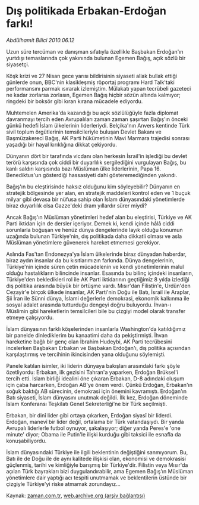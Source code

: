 # Dış politikada Erbakan-Erdoğan farkı!

*Abdülhamit Bilici 2010.06.12*

<td class="columnist-detail">
<p>Uzun süre tercüman ve danışman sıfatıyla özellikle Başbakan Erdoğan'ın yurtdışı temaslarında çok yakınında bulunan Egemen Bağış, açık sözlü bir siyasetçi.</p>
<p>
<div id="haberMetinDiv">
<p>Köşk krizi ve 27 Nisan gece yarısı bildirisinin siyaseti allak bullak ettiği günlerde onun, BBC'nin klasikleşmiş röportaj programı Hard Talk'taki performansını parmak ısırarak izlemiştim. Mülakatı yapan tecrübeli gazeteci ne kadar zorlarsa zorlasın, Egemen Bağış hiçbir sözün altında kalmıyor; ringdeki bir boksör gibi kıran kırana mücadele ediyordu. 
<p>Muhtemelen Amerika'da kazandığı bu açık sözlülüğüyle fazla diplomat davranmayı tercih eden Avrupalıları zaman zaman şaşırtan Bağış'ın önceki günkü hedefi İslam ülkelerinin liderleriydi. Belçika'nın Anvers kentinde Türk sivil toplum örgütlerinin temsilcileriyle buluşan Devlet Bakanı ve Başmüzakereci Bağış, AK Parti hükümetinin Mavi Marmara trajedisi sonrası yaşadığı bir hayal kırıklığına dikkat çekiyordu.
<p>Dünyanın dört bir tarafında vicdanı olan herkesin İsrail'in işlediği bu devlet terörü karşısında çok ciddi bir duyarlılık sergilediğini vurgulayan Bağış, bu kanlı saldırı karşısında bazı Müslüman ülke liderlerinin, Papa 16. Benediktus'un gösterdiği hassasiyeti dahi gösteremediğinden yakındı.
<p>Bağış'ın bu eleştirisinde haksız olduğunu kim söyleyebilir? Dünyanın en stratejik bölgesinde yer alan, en stratejik maddeleri kontrol eden ve 1 buçuk milyar gibi devasa bir nüfusa sahip olan İslam dünyasındaki yönetimlerde biraz duyarlılık olsa Gazze'deki dram yıllardır sürer miydi?
<p>Ancak Bağış'ın Müslüman yönetimleri hedef alan bu eleştirisi, Türkiye ve AK Parti iktidarı için de dersler içeriyor. Demek ki, kendi içinde hâlâ ciddi sorunlarla boğuşan ve henüz dünya dengelerinde layık olduğu konumun uzağında bulunan Türkiye'nin, dış politikada daha dikkatli olması ve asla Müslüman yönetimlere güvenerek hareket etmemesi gerekiyor.
<p>Aslında Fas'tan Endonezya'ya İslam ülkelerinde biraz dünyadan haberdar, biraz aydın insanlar da bu kısıtlarımızın farkında. Dünya dengelerinin, Türkiye'nin içinde süren çetin mücadelenin ve kendi yönetimlerinin malul olduğu hastalıkların bilincinde insanlar. Esasında bu bilinç içindeki insanların, Türkiye'den bekledikleri rol ile AK Parti iktidarının geçtiğimiz 8 yılda izlediği dış politika arasında büyük bir örtüşme vardı. Mısır'dan Filistin'e, Ürdün'den Cezayir'e birçok ülkede insanlar, AK Parti'nin Doğu ile Batı, İsrail ile Araplar, Şii İran ile Sünni dünya, İslami değerlerle demokrasi, ekonomik kalkınma ile sosyal adalet arasında tutturduğu dengeyi doğru buluyordu. İhvan-ı Müslimin gibi hareketlerin temsilcileri bile bu çizgiyi model olarak transfer etmeye çalışıyordu.
<p>İslam dünyasının farklı köşelerinden insanlarla Washington'da katıldığımız bir panelde dinlediklerim bu kanaatimi daha da pekiştirmişti. İhvan hareketine bağlı bir genç olan İbrahim Hudeybi, AK Parti tecrübesini incelerken Başbakan Erbakan ve Başbakan Erdoğan'ı, dış politika açısından karşılaştırmış ve tercihinin ikincisinden yana olduğunu söylemişti.
<p>Panele katılan isimler, iki liderin dünyaya bakışları arasındaki farkı şöyle özetliyordu: Erbakan, ilk gezisini Tahran'a yaparken, Erdoğan Brüksel'i tercih etti. İslam birliği idealini öne çıkaran Erbakan, D-8 adındaki oluşum için çaba harcarken, Erdoğan AB'ye önem verdi. Çünkü Erdoğan, Erbakan'ın soğuk baktığı AB sürecinin, demokrasi için önemini kavramıştı. Erdoğan'ın Batı siyaseti, İslam dünyasını unutmak değildi. İlk kez, Erdoğan döneminde İslam Konferansı Teşkilatı Genel Sekreterliği'ne bir Türk seçilmişti.
<p>Erbakan, bir dinî lider gibi ortaya çıkarken, Erdoğan siyasî bir liderdi. Erdoğan, manevî bir lider değil, ortalama bir Türk vatandaşıydı. Bir yanda Avrupalı liderlerle futbol oynuyor, şakalaşıyor; diğer yanda Peres'e 'one minute' diyor; Obama ile Putin'le ilişki kurduğu gibi taksici ile esnafla da konuşabiliyordu.
<p>İslam dünyasındaki Türkiye ile ilgili beklentinin değiştiğini sanmıyorum. Bu, Batı ile de Doğu ile de aynı kalitede ilişkisi olan, ekonomisi ve demokrasisi güçlenmiş, tarihi ve kimliğiyle barışmış bir Türkiye'dir. Filistin veya Mısır'da açılan Türk bayrakları bizi duygulandırabilir, ama Egemen Bağış'ın Müslüman yönetimlere dair yaptığı acı tespiti unutmamak ve beklentilerin üstünde bir çizgiyle Türkiye'yi riske atmamak zorundayız...</p></p></p></p></p></p></p></p></p></p></div>
</p>
<a href="http://web.archive.org/web/20110105204226/mailto:a.bilici@zaman.com.tr">
</a></td>

Kaynak: [zaman.com.tr](http://zaman.com.tr/yazar.do?yazino=994560), [web.archive.org (arşiv bağlantısı)](http://web.archive.org/web/20110105204226/http://www.zaman.com.tr/yazar.do?yazino=994560)
